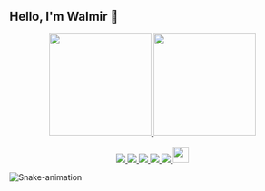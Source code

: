 ## Hello, I'm Walmir 👋

<div align="center">
  <a href="https://github.com/owalmirneto">
    <img height="180em" src="https://github-readme-stats.vercel.app/api?username=owalmirneto&show_icons=true&theme=radical&include_all_commits=true&count_private=true" />
  </a>

  <a href="https://github.com/owalmirneto">
    <img height="180em" src="https://github-readme-stats.vercel.app/api/top-langs?username=owalmirneto&layout=compact&langs_count=20&theme=radical" />
  </a>
</div>

<br />

<div align="center">
  <a href="https://www.linkedin.com/in/owalmirneto" target="_blank">
    <img src="https://img.shields.io/badge/LinkedIn-blue?style=for-the-badge&logo=LinkedIn&logoColor=white" />
  </a>

  <a href="https://gitlab.com/owalmirneto" target="_blank">
    <img src="https://img.shields.io/badge/gitlab-white?style=for-the-badge&logo=GitLab&logoColor=white" />
  </a>

  <a href="mailto:owalmirneto@gmail.com">
    <img src="https://img.shields.io/badge/gmail-red?style=for-the-badge&logo=Gmail&logoColor=white" />
  </a>

  <a href="https://t.me/owalmirneto" target="_blank">
    <img src="https://img.shields.io/badge/telegram-white?style=for-the-badge&logo=Telegram&logoColor=blue" />
  </a>

  <a href="https://twitter.com/owalmirneto" target="_blank">
    <img src="https://img.shields.io/badge/twitter-blue?style=for-the-badge&logo=Twitter&logoColor=white" />
  </a>

  <a href="https://walmir.dev" target="_blank">
    <img height="28px" src="https://walmir.dev/images/icons/apple-icon-57x57.png" />
  </a>
</div>

![Snake-animation](https://github.com/owalmirneto/owalmirneto/blob/output/github-contribution-grid-snake.svg)
